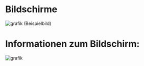 # Bildschirme 

![grafik](https://user-images.githubusercontent.com/44226321/210719818-6ef81070-3e39-44fd-b0b6-48fac13743d2.png)
(Beispielbild)

# Informationen zum Bildschirm:

![grafik](https://user-images.githubusercontent.com/44226321/210719696-2c200acc-3ef2-439d-a349-bd3cd4b88429.png)
